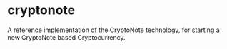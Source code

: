# cryptonote
A reference implementation of the CryptoNote technology, for starting a new CryptoNote based Cryptocurrency.
